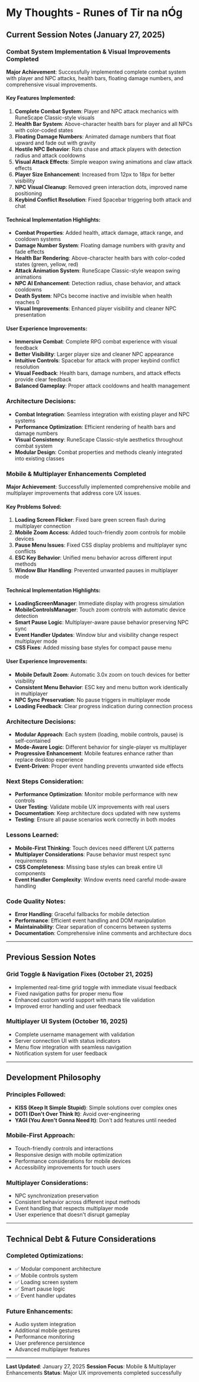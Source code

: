 # My Thoughts - Runes of Tir na nÓg

## Current Session Notes (January 27, 2025)

### Combat System Implementation & Visual Improvements Completed

**Major Achievement**: Successfully implemented complete combat system with player and NPC attacks, health bars, floating damage numbers, and comprehensive visual improvements.

#### Key Features Implemented:
1. **Complete Combat System**: Player and NPC attack mechanics with RuneScape Classic-style visuals
2. **Health Bar System**: Above-character health bars for player and all NPCs with color-coded states
3. **Floating Damage Numbers**: Animated damage numbers that float upward and fade out with gravity
4. **Hostile NPC Behavior**: Rats chase and attack players with detection radius and attack cooldowns
5. **Visual Attack Effects**: Simple weapon swing animations and claw attack effects
6. **Player Size Enhancement**: Increased from 12px to 18px for better visibility
7. **NPC Visual Cleanup**: Removed green interaction dots, improved name positioning
8. **Keybind Conflict Resolution**: Fixed Spacebar triggering both attack and chat

#### Technical Implementation Highlights:
- **Combat Properties**: Added health, attack damage, attack range, and cooldown systems
- **Damage Number System**: Floating damage numbers with gravity and fade effects
- **Health Bar Rendering**: Above-character health bars with color-coded states (green, yellow, red)
- **Attack Animation System**: RuneScape Classic-style weapon swing animations
- **NPC AI Enhancement**: Detection radius, chase behavior, and attack cooldowns
- **Death System**: NPCs become inactive and invisible when health reaches 0
- **Visual Improvements**: Enhanced player visibility and cleaner NPC presentation

#### User Experience Improvements:
- **Immersive Combat**: Complete RPG combat experience with visual feedback
- **Better Visibility**: Larger player size and cleaner NPC appearance
- **Intuitive Controls**: Spacebar for attack with proper keybind conflict resolution
- **Visual Feedback**: Health bars, damage numbers, and attack effects provide clear feedback
- **Balanced Gameplay**: Proper attack cooldowns and health management

### Architecture Decisions:
- **Combat Integration**: Seamless integration with existing player and NPC systems
- **Performance Optimization**: Efficient rendering of health bars and damage numbers
- **Visual Consistency**: RuneScape Classic-style aesthetics throughout combat system
- **Modular Design**: Combat properties and methods cleanly integrated into existing classes

### Mobile & Multiplayer Enhancements Completed

**Major Achievement**: Successfully implemented comprehensive mobile and multiplayer improvements that address core UX issues.

#### Key Problems Solved:
1. **Loading Screen Flicker**: Fixed bare green screen flash during multiplayer connection
2. **Mobile Zoom Access**: Added touch-friendly zoom controls for mobile devices
3. **Pause Menu Issues**: Fixed CSS display problems and multiplayer sync conflicts
4. **ESC Key Behavior**: Unified menu behavior across different input methods
5. **Window Blur Handling**: Prevented unwanted pauses in multiplayer mode

#### Technical Implementation Highlights:
- **LoadingScreenManager**: Immediate display with progress simulation
- **MobileControlsManager**: Touch zoom controls with automatic device detection
- **Smart Pause Logic**: Multiplayer-aware pause behavior preserving NPC sync
- **Event Handler Updates**: Window blur and visibility change respect multiplayer mode
- **CSS Fixes**: Added missing base styles for compact pause menu

#### User Experience Improvements:
- **Mobile Default Zoom**: Automatic 3.0x zoom on touch devices for better visibility
- **Consistent Menu Behavior**: ESC key and menu button work identically in multiplayer
- **NPC Sync Preservation**: No pause triggers in multiplayer mode
- **Loading Feedback**: Clear progress indication during connection process

### Architecture Decisions:
- **Modular Approach**: Each system (loading, mobile controls, pause) is self-contained
- **Mode-Aware Logic**: Different behavior for single-player vs multiplayer
- **Progressive Enhancement**: Mobile features enhance rather than replace desktop experience
- **Event-Driven**: Proper event handling prevents unwanted side effects

### Next Steps Consideration:
- **Performance Optimization**: Monitor mobile performance with new controls
- **User Testing**: Validate mobile UX improvements with real users
- **Documentation**: Keep architecture docs updated with new systems
- **Testing**: Ensure all pause scenarios work correctly in both modes

### Lessons Learned:
- **Mobile-First Thinking**: Touch devices need different UX patterns
- **Multiplayer Considerations**: Pause behavior must respect sync requirements
- **CSS Completeness**: Missing base styles can break entire UI components
- **Event Handler Complexity**: Window events need careful mode-aware handling

### Code Quality Notes:
- **Error Handling**: Graceful fallbacks for mobile detection
- **Performance**: Efficient event handling and DOM manipulation
- **Maintainability**: Clear separation of concerns between systems
- **Documentation**: Comprehensive inline comments and architecture docs

---

## Previous Session Notes

### Grid Toggle & Navigation Fixes (October 21, 2025)
- Implemented real-time grid toggle with immediate visual feedback
- Fixed navigation paths for proper menu flow
- Enhanced custom world support with mana tile validation
- Improved error handling and user feedback

### Multiplayer UI System (October 16, 2025)
- Complete username management with validation
- Server connection UI with status indicators
- Menu flow integration with seamless navigation
- Notification system for user feedback

---

## Development Philosophy

### Principles Followed:
- **KISS (Keep It Simple Stupid)**: Simple solutions over complex ones
- **DOTI (Don't Over Think It)**: Avoid over-engineering
- **YAGI (You Aren't Gonna Need It)**: Don't add features until needed

### Mobile-First Approach:
- Touch-friendly controls and interactions
- Responsive design with mobile optimization
- Performance considerations for mobile devices
- Accessibility improvements for touch users

### Multiplayer Considerations:
- NPC synchronization preservation
- Consistent behavior across different input methods
- Event handling that respects multiplayer mode
- User experience that doesn't disrupt gameplay

---

## Technical Debt & Future Considerations

### Completed Optimizations:
- ✅ Modular component architecture
- ✅ Mobile controls system
- ✅ Loading screen system
- ✅ Smart pause logic
- ✅ Event handler updates

### Future Enhancements:
- Audio system integration
- Additional mobile gestures
- Performance monitoring
- User preference persistence
- Advanced multiplayer features

---

**Last Updated**: January 27, 2025
**Session Focus**: Mobile & Multiplayer Enhancements
**Status**: Major UX improvements completed successfully
